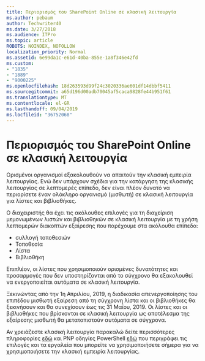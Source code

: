 ```yaml
---
title: Περιορισμός του SharePoint Online σε κλασική λειτουργία
ms.author: pebaum
author: Techwriter40
ms.date: 3/27/2018
ms.audience: ITPro
ms.topic: article
ROBOTS: NOINDEX, NOFOLLOW
localization_priority: Normal
ms.assetid: 6e99da1c-e61d-40ba-855e-1a8f346e42fd
ms.custom:
- "1835"
- "1889"
- "9000225"
ms.openlocfilehash: 18d263593d99f24c3020336ae601df14dbbf5411
ms.sourcegitcommit: a65d196d00adb70045af5caca9828fe44b951f61
ms.translationtype: MT
ms.contentlocale: el-GR
ms.lasthandoff: 09/04/2019
ms.locfileid: "36752068"
---
```

# <a name="restrict-sharepoint-online-to-classic-mode"></a>Περιορισμός του SharePoint Online σε κλασική λειτουργία

Ορισμένοι οργανισμοί εξακολουθούν να απαιτούν την κλασική εμπειρία λειτουργίας. Ενώ δεν υπάρχουν σχέδια για την κατάργηση της κλασικής λειτουργίας σε λεπτομερές επίπεδο, δεν είναι πλέον δυνατό να περιορίσετε έναν ολόκληρο οργανισμό (μισθωτή) σε κλασική λειτουργία για λίστες και βιβλιοθήκες.

Ο διαχειριστής θα έχει τις ακόλουθες επιλογές για τη διαχείριση μεμονωμένων λιστών και βιβλιοθηκών σε κλασική λειτουργία με τη χρήση λεπτομερών διακοπτών εξαίρεσης που παρέχουμε στα ακόλουθα επίπεδα:

- συλλογή τοποθεσιών
- Τοποθεσία
- Λίστα
- Βιβλιοθήκη

Επιπλέον, οι λίστες που χρησιμοποιούν ορισμένες δυνατότητες και προσαρμογές που δεν υποστηρίζονται από το σύγχρονο θα εξακολουθεί να ενεργοποιείται αυτόματα σε κλασική λειτουργία.

Ξεκινώντας από την 1η Απριλίου, 2019, η διαδικασία απενεργοποίησης του επιπέδου μισθωτή εξαίρεση από τη σύγχρονη λίστα και οι βιβλιοθήκες θα ξεκινήσουν και θα συνεχίσουν έως τις 31 Μαΐου, 2019.  Οι λίστες και οι βιβλιοθήκες που βρίσκονται σε κλασική λειτουργία ως αποτέλεσμα της εξαίρεσης μισθωτή θα μετατοπιστούν αυτόματα σε σύγχρονα.

Αν χρειάζεστε κλασική λειτουργία παρακαλώ δείτε περισσότερες πληροφορίες [εδώ](https://techcommunity.microsoft.com/t5/Microsoft-SharePoint-Blog/Delivering-SharePoint-modern-experiences/ba-p/315023) και PNP οδηγίες PowerShell [εδώ](https://docs.microsoft.com/sharepoint/dev/transform/modernize-userinterface-lists-and-libraries-optout) που περιγράφει τις επιλογές και τα εργαλεία που μπορείτε να χρησιμοποιήσετε σήμερα για να χρησιμοποιήσετε την κλασική εμπειρία λειτουργίας.
